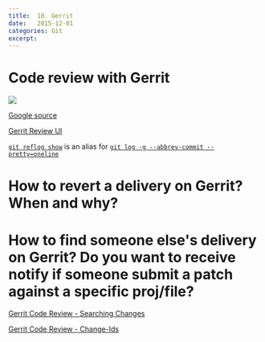 ```yaml
---
title:  10. Gerrit
date:   2015-12-01
categories: Git
excerpt: 
---
```




# Code review with Gerrit

<img src="https://github.com/liangyulai/coding/blob/master/Gerrit_workflow.png">

[Google source](https://gerrit-review.googlesource.com)

[Gerrit Review UI](https://gerrit-review.googlesource.com/Documentation/user-review-ui.html)

[`git reflog show`](http://git-scm.com/docs/git-reflog) is an alias for [`git log -g --abbrev-commit --pretty=oneline`](http://git-scm.com/docs/git-log) 

# How to revert a delivery on Gerrit? When and why?


# How to find someone else's delivery on Gerrit? Do you want to receive notify if someone submit a patch against a specific proj/file?

[Gerrit Code Review - Searching Changes](https://gerrit-review.googlesource.com/Documentation/user-search.html)

[Gerrit Code Review - Change-Ids](https://gerrit-review.googlesource.com/Documentation/user-changeid.html)



